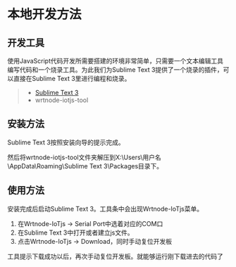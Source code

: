 # 本地开发方法

## 开发工具

使用JavaScript代码开发所需要搭建的环境非常简单，只需要一个文本编辑工具编写代码和一个烧录工具。为此我们为Sublime Text 3提供了一个烧录的插件，可以直接在Sublime Text 3里进行编程和烧录。

> * [Sublime Text 3](http://www.sublimetext.com/3)
> * wrtnode-iotjs-tool

## 安装方法

Sublime Text 3按照安装向导的提示完成。

然后将wrtnode-iotjs-tool文件夹解压到X:\Users\用户名\AppData\Roaming\Sublime Text 3\Packages目录下。

## 使用方法

安装完成后启动Sublime Text 3。工具条中会出现Wrtnode-IoTjs菜单。

1. 在Wrtnode-IoTjs -&gt; Serial Port中选着对应的COM口
2. 在Sublime Text 3中打开或者建立js文件。
3. 点击Wrtnode-IoTjs -&gt; Download，同时手动复位开发板

工具提示下载成功以后，再次手动复位开发板。就能够运行刚下载进去的代码了



